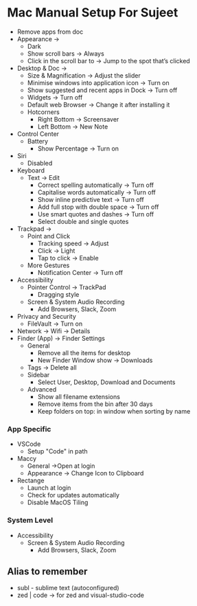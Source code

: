 # Mac Manual Setup For Sujeet

- Remove apps from doc
- Appearance ->
    - Dark
    - Show scroll bars -> Always
    - Click in the scroll bar to -> Jump to the spot that’s clicked
- Desktop & Doc ->
    - Size & Magnification -> Adjust the slider
    - Minimise windows into application icon -> Turn on
    - Show suggested and recent apps in Dock -> Turn off
    - Widgets -> Turn off
    - Default web Browser -> Change it after installing it
    - Hotcorners
        - Right Bottom -> Screensaver
        - Left Bottom -> New Note
- Control Center
    - Battery
        - Show Percentage -> Turn on
- Siri
    - Disabled
- Keyboard
    - Text -> Edit
        - Correct spelling automatically -> Turn off
        - Capitalise words automatically -> Turn off
        - Show inline predictive text -> Turn off
        - Add full stop with double space -> Turn off
        - Use smart quotes and dashes -> Turn off
        - Select double and single quotes
- Trackpad ->
    - Point and Click
        - Tracking speed -> Adjust
        - Click -> Light
        - Tap to click -> Enable
    - More Gestures
        - Notification Center -> Turn off
- Accessibility
    - Pointer Control -> TrackPad
      - Dragging style
    - Screen & System Audio Recording
      - Add Browsers, Slack, Zoom
- Privacy and Security
    - FileVault -> Turn on
- Network -> Wifi -> Details
- Finder (App) -> Finder Settings
    - General
        - Remove all the items for desktop
        - New Finder Window show -> Downloads
    - Tags -> Delete all
    - Sidebar
        - Select User, Desktop, Download and Documents
    - Advanced
        - Show all filename extensions
        - Remove items from the bin after 30 days
        - Keep folders on top: in window when sorting by name


### App Specific

- VSCode
  - Setup "Code" in path
- Maccy
  - General ->Open at login
  - Appearance -> Change Icon to Clipboard
- Rectange
  - Launch at login
  - Check for updates automatically
  - Disable MacOS Tiling


### System Level

- Accessibility
  - Screen & System Audio Recording
    - Add Browsers, Slack, Zoom


## Alias to remember

- subl - sublime text (autoconfigured)
- zed | code -> for zed and visual-studio-code
